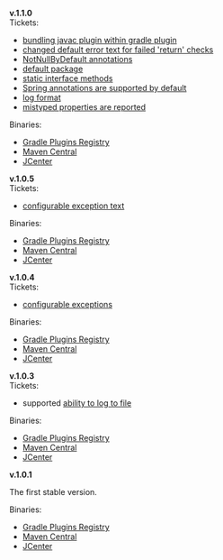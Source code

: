 **v.1.1.0**  
Tickets:
* [bundling javac plugin within gradle plugin](https://github.com/denis-zhdanov/traute/issues/78)  
* [changed default error text for failed 'return' checks](https://github.com/denis-zhdanov/traute/issues/69)  
* [NotNullByDefault annotations](https://github.com/denis-zhdanov/traute/issues/68)  
* [default package](https://github.com/denis-zhdanov/traute/issues/66)  
* [static interface methods](https://github.com/denis-zhdanov/traute/issues/65)  
* [Spring annotations are supported by default](https://github.com/denis-zhdanov/traute/issues/64)  
* [log format](https://github.com/denis-zhdanov/traute/issues/63)  
* [mistyped properties are reported](https://github.com/denis-zhdanov/traute/issues/62)  

Binaries:
* [Gradle Plugins Registry](https://plugins.gradle.org/plugin/tech.harmonysoft.oss.traute/1.1.0)
* [Maven Central](https://repo1.maven.org/maven2/tech/harmonysoft/traute-gradle/1.1.0/)
* [JCenter](https://repo.jfrog.org/artifactory/libs-release-bintray/tech/harmonysoft/traute-gradle/1.1.0/)

**v.1.0.5**  
Tickets:
* [configurable exception text](https://github.com/denis-zhdanov/traute/issues/61)  

Binaries:
* [Gradle Plugins Registry](https://plugins.gradle.org/plugin/tech.harmonysoft.oss.traute/1.0.5)
* [Maven Central](https://repo1.maven.org/maven2/tech/harmonysoft/traute-gradle/1.0.5/)
* [JCenter](https://repo.jfrog.org/artifactory/libs-release-bintray/tech/harmonysoft/traute-gradle/1.0.5/)

**v.1.0.4**  
Tickets:
* [configurable exceptions](https://github.com/denis-zhdanov/traute/issues/60)  

Binaries:
* [Gradle Plugins Registry](https://plugins.gradle.org/plugin/tech.harmonysoft.oss.traute/1.0.4)
* [Maven Central](https://repo1.maven.org/maven2/tech/harmonysoft/traute-gradle/1.0.4/)
* [JCenter](https://repo.jfrog.org/artifactory/libs-release-bintray/tech/harmonysoft/traute-gradle/1.0.4/)

**v.1.0.3**  
Tickets:
* supported [ability to log to file](https://github.com/denis-zhdanov/traute/issues/58)  

Binaries:
* [Gradle Plugins Registry](https://plugins.gradle.org/plugin/tech.harmonysoft.oss.traute/1.0.3)
* [Maven Central](https://repo1.maven.org/maven2/tech/harmonysoft/traute-gradle/1.0.3/)
* [JCenter](https://repo.jfrog.org/artifactory/libs-release-bintray/tech/harmonysoft/traute-gradle/1.0.3/)

**v.1.0.1**

The first stable version.  

Binaries:
* [Gradle Plugins Registry](https://plugins.gradle.org/plugin/tech.harmonysoft.oss.traute/1.0.1)
* [Maven Central](https://repo1.maven.org/maven2/tech/harmonysoft/traute-gradle/1.0.1/)
* [JCenter](https://repo.jfrog.org/artifactory/libs-release-bintray/tech/harmonysoft/traute-gradle/1.0.1/) 